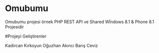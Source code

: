# Omubumu
Omubumu projesi örnek PHP REST API ve Shared Wİndows 8.1 &amp; Phone 8.1 Projesidir

#Projeyi Geliştirenler

Kadircan Kırkoyun
Oğuzhan Akıncı
Barış Ceviz
